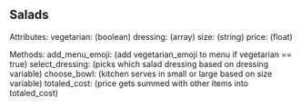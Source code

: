 ## Salads

Attributes:
vegetarian: (boolean)
dressing: (array)
size: (string)
price: (float)

Methods:
add_menu_emoji: (add vegetarian_emoji to menu if vegetarian == true)
select_dressing: (picks which salad dressing based on dressing variable)
choose_bowl: (kitchen serves in small or large based on size variable)
totaled_cost: (price gets summed with other items into totaled_cost)
